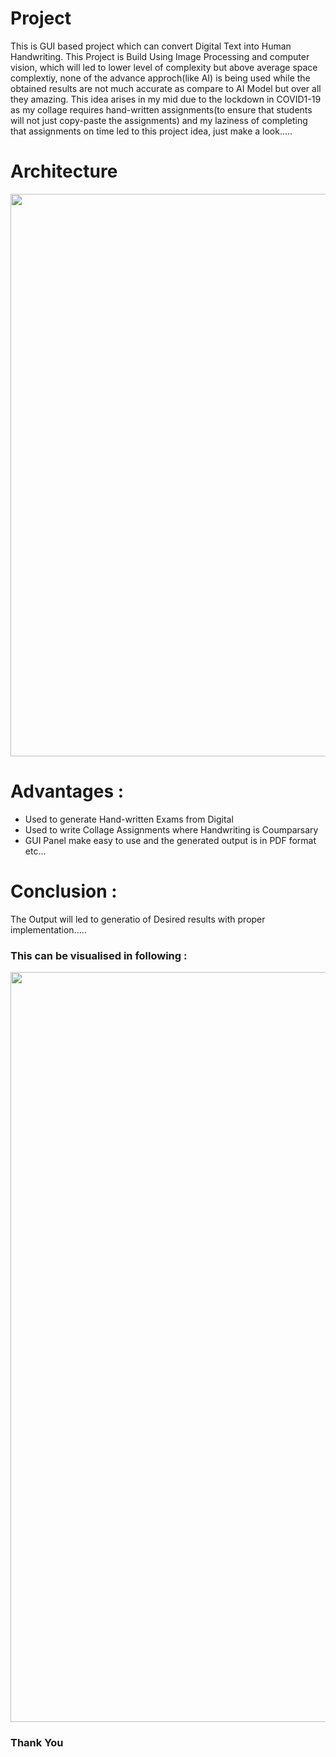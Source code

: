 Project
========================================
This is GUI based project which can convert Digital Text into Human Handwriting. This Project is Build Using Image Processing and computer vision, which will led to lower level of complexity but above average space complextiy, none of the advance approch(like AI) is being used while the obtained results are not much accurate as compare to AI Model but over all they amazing. This idea arises in my mid due to the lockdown in COVID1-19 as my collage requires hand-written assignments(to ensure that students will not just copy-paste the assignments) and my laziness of completing that assignments on time led to this project idea, just make a look.....

Architecture
========================================
<p align = "center">
<img src = "https://raw.githubusercontent.com/rawat126/Computer-Vision-projects/master/Digital_test_to_HandWritten_converter/model_archtecture.png", width = 900>
</p>

Advantages :
======================================
- Used to generate Hand-written Exams from Digital 
- Used to write Collage Assignments where Handwriting is Coumparsary
- GUI Panel make easy to use and the generated output is in PDF format
etc...

Conclusion : 
======================================
The Output will led to generatio of Desired results with proper implementation.....
### This can be visualised in following :
<p align = "center">
<img src = "https://raw.githubusercontent.com/rawat126/Computer-Vision-projects/master/Digital_test_to_HandWritten_converter/sample_hanwritten.png", width = 1200>
</p>

### Thank You

